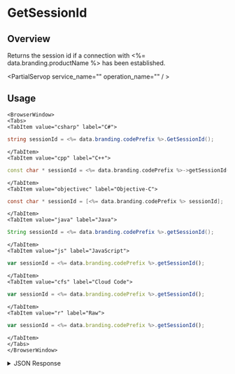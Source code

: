 # GetSessionId
## Overview
Returns the session id if a connection with <%= data.branding.productName %> has been established.

<PartialServop service_name="" operation_name="" / >

## Usage

```mdx-code-block
<BrowserWindow>
<Tabs>
<TabItem value="csharp" label="C#">
```

```csharp
string sessionId = <%= data.branding.codePrefix %>.GetSessionId();
```

```mdx-code-block
</TabItem>
<TabItem value="cpp" label="C++">
```

```cpp
const char * sessionId = <%= data.branding.codePrefix %>->getSessionId();
```

```mdx-code-block
</TabItem>
<TabItem value="objectivec" label="Objective-C">
```

```objectivec
const char * sessionId = [<%= data.branding.codePrefix %> sessionId];
```

```mdx-code-block
</TabItem>
<TabItem value="java" label="Java">
```

```java
String sessionId = <%= data.branding.codePrefix %>.getSessionId();
```

```mdx-code-block
</TabItem>
<TabItem value="js" label="JavaScript">
```

```javascript
var sessionId = <%= data.branding.codePrefix %>.getSessionId();
```

```mdx-code-block
</TabItem>
<TabItem value="cfs" label="Cloud Code">
```

```javascript
var sessionId = <%= data.branding.codePrefix %>.getSessionId();
```

```mdx-code-block
</TabItem>
<TabItem value="r" label="Raw">
```

```javascript
var sessionId = <%= data.branding.codePrefix %>.getSessionId();
```

```mdx-code-block
</TabItem>
</Tabs>
</BrowserWindow>
```

<details>
<summary>JSON Response</summary>


</details>


